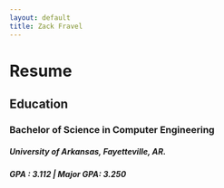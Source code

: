 ```yaml
---
layout: default
title: Zack Fravel
---
```

# Resume  
## Education
### Bachelor of Science in Computer Engineering
##### University of Arkansas, Fayetteville, AR.   
##### GPA : 3.112 | Major GPA: 3.250   



